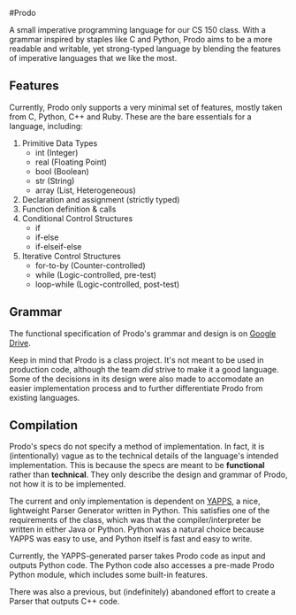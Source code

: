 #Prodo

A small imperative programming language for our CS 150 class. With a grammar inspired by staples like C and Python, Prodo aims to be a more readable and writable, yet strong-typed language by blending the features of imperative languages that we like the most.

## Features

Currently, Prodo only supports a very minimal set of features, mostly taken from C, Python, C++ and Ruby. These are the bare essentials for a language, including:

1. Primitive Data Types
    * int (Integer)
    * real (Floating Point)
    * bool (Boolean)
    * str (String)
    * array (List, Heterogeneous)
2. Declaration and assignment (strictly typed)
3. Function definition & calls
4. Conditional Control Structures
    * if
    * if-else
    * if-elseif-else
5. Iterative Control Structures
    * for-to-by (Counter-controlled)
    * while (Logic-controlled, pre-test)
    * loop-while (Logic-controlled, post-test)

## Grammar

The functional specification of Prodo's grammar and design is on [Google Drive](https://drive.google.com/open?id=1cG_ybEpNlpK-QZXljoqKl0M1LieyFlFE4Cx0WSL5368&authuser=0).

Keep in mind that Prodo is a class project. It's not meant to be used in production code, although the team _did_ strive to make it a good language. Some of the decisions in its design were also made to accomodate an easier implementation process and to further differentiate Prodo from existing languages.

## Compilation

Prodo's specs do not specify a method of implementation. In fact, it is (intentionally) vague as to the technical details of the language's intended implementation. This is because the specs are meant to be **functional** rather than **technical**. They only describe the design and grammar of Prodo, not how it is to be implemented.

The current and only implementation is dependent on [YAPPS](https://github.com/smurfix/yapps), a nice, lightweight Parser Generator written in Python. This satisfies one of the requirements of the class, which was that the compiler/interpreter be written in either Java or Python. Python was a natural choice because YAPPS was easy to use, and Python itself is fast and easy to write.

Currently, the YAPPS-generated parser takes Prodo code as input and outputs Python code. The Python code also accesses a pre-made Prodo Python module, which includes some built-in features.

There was also a previous, but (indefinitely) abandoned effort to create a Parser that outputs C++ code.
